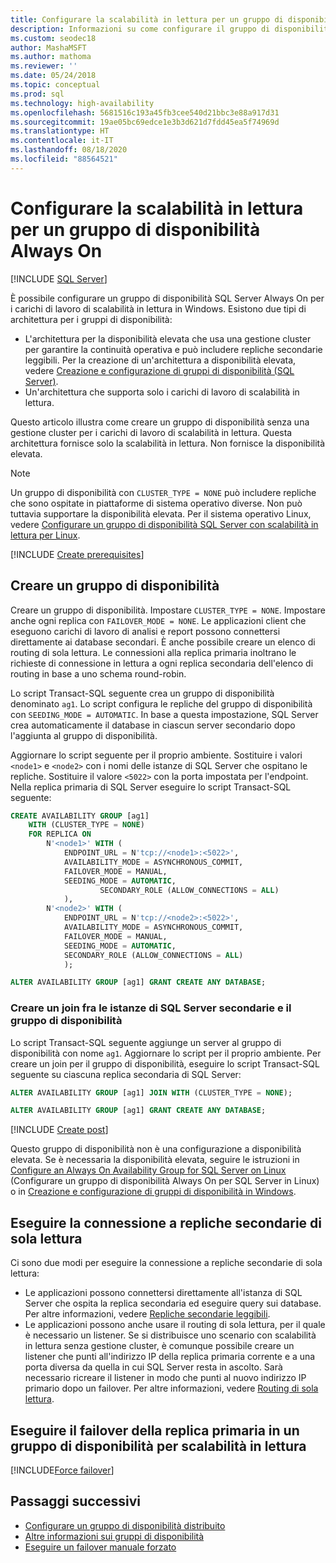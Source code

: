 ```yaml
---
title: Configurare la scalabilità in lettura per un gruppo di disponibilità
description: Informazioni su come configurare il gruppo di disponibilità SQL Server Always On per i carichi di lavoro di scalabilità in lettura in Windows.
ms.custom: seodec18
author: MashaMSFT
ms.author: mathoma
ms.reviewer: ''
ms.date: 05/24/2018
ms.topic: conceptual
ms.prod: sql
ms.technology: high-availability
ms.openlocfilehash: 5681516c193a45fb3cee540d21bbc3e88a917d31
ms.sourcegitcommit: 19ae05bc69edce1e3b3d621d7fdd45ea5f74969d
ms.translationtype: HT
ms.contentlocale: it-IT
ms.lasthandoff: 08/18/2020
ms.locfileid: "88564521"
---
```

# <a name="configure-read-scale-for-an-always-on-availability-group"></a>Configurare la scalabilità in lettura per un gruppo di disponibilità Always On

[!INCLUDE [SQL Server](../../../includes/applies-to-version/sqlserver.md)]

È possibile configurare un gruppo di disponibilità SQL Server Always On per i carichi di lavoro di scalabilità in lettura in Windows. Esistono due tipi di architettura per i gruppi di disponibilità:
* L'architettura per la disponibilità elevata che usa una gestione cluster per garantire la continuità operativa e può includere repliche secondarie leggibili. Per la creazione di un'architettura a disponibilità elevata, vedere [Creazione e configurazione di gruppi di disponibilità (SQL Server)](creation-and-configuration-of-availability-groups-sql-server.md). 
* Un'architettura che supporta solo i carichi di lavoro di scalabilità in lettura. 

Questo articolo illustra come creare un gruppo di disponibilità senza una gestione cluster per i carichi di lavoro di scalabilità in lettura. Questa architettura fornisce solo la scalabilità in lettura. Non fornisce la disponibilità elevata.

>[!NOTE]
>Un gruppo di disponibilità con `CLUSTER_TYPE = NONE` può includere repliche che sono ospitate in piattaforme di sistema operativo diverse. Non può tuttavia supportare la disponibilità elevata. Per il sistema operativo Linux, vedere [Configurare un gruppo di disponibilità SQL Server con scalabilità in lettura per Linux](../../../linux/sql-server-linux-availability-group-configure-rs.md).

[!INCLUDE [Create prerequisites](../../../includes/ss-availability-group-rs-prereq.md)]

## <a name="create-an-availability-group"></a>Creare un gruppo di disponibilità

Creare un gruppo di disponibilità. Impostare `CLUSTER_TYPE = NONE`. Impostare anche ogni replica con `FAILOVER_MODE = NONE`. Le applicazioni client che eseguono carichi di lavoro di analisi e report possono connettersi direttamente ai database secondari. È anche possibile creare un elenco di routing di sola lettura. Le connessioni alla replica primaria inoltrano le richieste di connessione in lettura a ogni replica secondaria dell'elenco di routing in base a uno schema round-robin.

Lo script Transact-SQL seguente crea un gruppo di disponibilità denominato `ag1`. Lo script configura le repliche del gruppo di disponibilità con `SEEDING_MODE = AUTOMATIC`. In base a questa impostazione, SQL Server crea automaticamente il database in ciascun server secondario dopo l'aggiunta al gruppo di disponibilità. 

Aggiornare lo script seguente per il proprio ambiente. Sostituire i valori `<node1>` e `<node2>` con i nomi delle istanze di SQL Server che ospitano le repliche. Sostituire il valore `<5022>` con la porta impostata per l'endpoint. Nella replica primaria di SQL Server eseguire lo script Transact-SQL seguente:

```sql
CREATE AVAILABILITY GROUP [ag1]
    WITH (CLUSTER_TYPE = NONE)
    FOR REPLICA ON
        N'<node1>' WITH (
            ENDPOINT_URL = N'tcp://<node1>:<5022>',
            AVAILABILITY_MODE = ASYNCHRONOUS_COMMIT,
            FAILOVER_MODE = MANUAL,
            SEEDING_MODE = AUTOMATIC,
                    SECONDARY_ROLE (ALLOW_CONNECTIONS = ALL)
            ),
        N'<node2>' WITH (
            ENDPOINT_URL = N'tcp://<node2>:<5022>',
            AVAILABILITY_MODE = ASYNCHRONOUS_COMMIT,
            FAILOVER_MODE = MANUAL,
            SEEDING_MODE = AUTOMATIC,
            SECONDARY_ROLE (ALLOW_CONNECTIONS = ALL)
            );

ALTER AVAILABILITY GROUP [ag1] GRANT CREATE ANY DATABASE;
```

### <a name="join-secondary-sql-server-instances-to-the-availability-group"></a>Creare un join fra le istanze di SQL Server secondarie e il gruppo di disponibilità

Lo script Transact-SQL seguente aggiunge un server al gruppo di disponibilità con nome `ag1`. Aggiornare lo script per il proprio ambiente. Per creare un join per il gruppo di disponibilità, eseguire lo script Transact-SQL seguente su ciascuna replica secondaria di SQL Server:

```sql
ALTER AVAILABILITY GROUP [ag1] JOIN WITH (CLUSTER_TYPE = NONE);

ALTER AVAILABILITY GROUP [ag1] GRANT CREATE ANY DATABASE;
```

[!INCLUDE [Create post](../../../includes/ss-availability-group-rs-postactivity.md)]

Questo gruppo di disponibilità non è una configurazione a disponibilità elevata. Se è necessaria la disponibilità elevata, seguire le istruzioni in [Configure an Always On Availability Group for SQL Server on Linux](../../../linux/sql-server-linux-availability-group-configure-ha.md) (Configurare un gruppo di disponibilità Always On per SQL Server in Linux) o in [Creazione e configurazione di gruppi di disponibilità in Windows](creation-and-configuration-of-availability-groups-sql-server.md).

## <a name="connect-to-read-only-secondary-replicas"></a>Eseguire la connessione a repliche secondarie di sola lettura

Ci sono due modi per eseguire la connessione a repliche secondarie di sola lettura:
* Le applicazioni possono connettersi direttamente all'istanza di SQL Server che ospita la replica secondaria ed eseguire query sui database. Per altre informazioni, vedere [Repliche secondarie leggibili](active-secondaries-readable-secondary-replicas-always-on-availability-groups.md).
* Le applicazioni possono anche usare il routing di sola lettura, per il quale è necessario un listener. Se si distribuisce uno scenario con scalabilità in lettura senza gestione cluster, è comunque possibile creare un listener che punti all'indirizzo IP della replica primaria corrente e a una porta diversa da quella in cui SQL Server resta in ascolto. Sarà necessario ricreare il listener in modo che punti al nuovo indirizzo IP primario dopo un failover. Per altre informazioni, vedere [Routing di sola lettura](listeners-client-connectivity-application-failover.md#ConnectToSecondary).

## <a name="fail-over-the-primary-replica-on-a-read-scale-availability-group"></a>Eseguire il failover della replica primaria in un gruppo di disponibilità per scalabilità in lettura

[!INCLUDE[Force failover](../../../includes/ss-force-failover-read-scale-out.md)]

## <a name="next-steps"></a>Passaggi successivi

* [Configurare un gruppo di disponibilità distribuito](distributed-availability-groups-always-on-availability-groups.md)
* [Altre informazioni sui gruppi di disponibilità](overview-of-always-on-availability-groups-sql-server.md)
* [Eseguire un failover manuale forzato](perform-a-forced-manual-failover-of-an-availability-group-sql-server.md)
